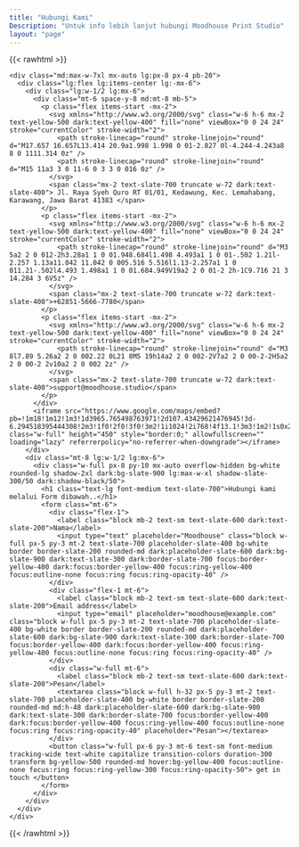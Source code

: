 ```yaml
---
title: "Hubungi Kami"
Description: "Untuk info lebih lanjut hubungi Moodhouse Print Studio"
layout: "page"
---
```


{{< rawhtml >}}

    <div class="md:max-w-7xl mx-auto lg:px-8 px-4 pb-20">
      <div class="lg:flex lg:items-center lg:-mx-6">
        <div class="lg:w-1/2 lg:mx-6">
          <div class="mt-6 space-y-8 md:mt-8 mb-5">
            <p class="flex items-start -mx-2">
              <svg xmlns="http://www.w3.org/2000/svg" class="w-6 h-6 mx-2 text-yellow-500 dark:text-yellow-400" fill="none" viewBox="0 0 24 24" stroke="currentColor" stroke-width="2">
                <path stroke-linecap="round" stroke-linejoin="round" d="M17.657 16.657L13.414 20.9a1.998 1.998 0 01-2.827 0l-4.244-4.243a8 8 0 1111.314 0z" />
                <path stroke-linecap="round" stroke-linejoin="round" d="M15 11a3 3 0 11-6 0 3 3 0 016 0z" />
              </svg>
              <span class="mx-2 text-slate-700 truncate w-72 dark:text-slate-400"> Jl. Raya Syeh Quro RT 01/01, Kedawung, Kec. Lemahabang, Karawang, Jawa Barat 41383 </span>
            </p>
            <p class="flex items-start -mx-2">
              <svg xmlns="http://www.w3.org/2000/svg" class="w-6 h-6 mx-2 text-yellow-500 dark:text-yellow-400" fill="none" viewBox="0 0 24 24" stroke="currentColor" stroke-width="2">
                <path stroke-linecap="round" stroke-linejoin="round" d="M3 5a2 2 0 012-2h3.28a1 1 0 01.948.684l1.498 4.493a1 1 0 01-.502 1.21l-2.257 1.13a11.042 11.042 0 005.516 5.516l1.13-2.257a1 1 0 011.21-.502l4.493 1.498a1 1 0 01.684.949V19a2 2 0 01-2 2h-1C9.716 21 3 14.284 3 6V5z" />
              </svg>
              <span class="mx-2 text-slate-700 truncate w-72 dark:text-slate-400">+62851-5666-7780</span>
            </p>
            <p class="flex items-start -mx-2">
              <svg xmlns="http://www.w3.org/2000/svg" class="w-6 h-6 mx-2 text-yellow-500 dark:text-yellow-400" fill="none" viewBox="0 0 24 24" stroke="currentColor" stroke-width="2">
                <path stroke-linecap="round" stroke-linejoin="round" d="M3 8l7.89 5.26a2 2 0 002.22 0L21 8M5 19h14a2 2 0 002-2V7a2 2 0 00-2-2H5a2 2 0 00-2 2v10a2 2 0 002 2z" />
              </svg>
              <span class="mx-2 text-slate-700 truncate w-72 dark:text-slate-400">support@moodhouse.studio</span>
            </p>
          </div>
          <iframe src="https://www.google.com/maps/embed?pb=!1m18!1m12!1m3!1d3965.765498763971!2d107.43429621476945!3d-6.294518395444308!2m3!1f0!2f0!3f0!3m2!1i1024!2i768!4f13.1!3m3!1m2!1s0x2e697916f0cc0b59%3A0xf26905e340b79dd2!2sMoodhouse%20Studio!5e0!3m2!1sen!2sid!4v1665171622231!5m2!1sen!2sid" class="w-full" height="450" style="border:0;" allowfullscreen="" loading="lazy" referrerpolicy="no-referrer-when-downgrade"></iframe>
        </div>
        <div class="mt-8 lg:w-1/2 lg:mx-6">
          <div class="w-full px-8 py-10 mx-auto overflow-hidden bg-white rounded-lg shadow-2xl dark:bg-slate-900 lg:max-w-xl shadow-slate-300/50 dark:shadow-black/50">
            <h1 class="text-lg font-medium text-slate-700">Hubungi kami melalui Form dibawah..</h1>
            <form class="mt-6">
              <div class="flex-1">
                <label class="block mb-2 text-sm text-slate-600 dark:text-slate-200">Nama</label>
                <input type="text" placeholder="Moodhouse" class="block w-full px-5 py-3 mt-2 text-slate-700 placeholder-slate-400 bg-white border border-slate-200 rounded-md dark:placeholder-slate-600 dark:bg-slate-900 dark:text-slate-300 dark:border-slate-700 focus:border-yellow-400 dark:focus:border-yellow-400 focus:ring-yellow-400 focus:outline-none focus:ring focus:ring-opacity-40" />
              </div>
              <div class="flex-1 mt-6">
                <label class="block mb-2 text-sm text-slate-600 dark:text-slate-200">Email address</label>
                <input type="email" placeholder="moodhouse@example.com" class="block w-full px-5 py-3 mt-2 text-slate-700 placeholder-slate-400 bg-white border border-slate-200 rounded-md dark:placeholder-slate-600 dark:bg-slate-900 dark:text-slate-300 dark:border-slate-700 focus:border-yellow-400 dark:focus:border-yellow-400 focus:ring-yellow-400 focus:outline-none focus:ring focus:ring-opacity-40" />
              </div>
              <div class="w-full mt-6">
                <label class="block mb-2 text-sm text-slate-600 dark:text-slate-200">Pesan</label>
                <textarea class="block w-full h-32 px-5 py-3 mt-2 text-slate-700 placeholder-slate-400 bg-white border border-slate-200 rounded-md md:h-48 dark:placeholder-slate-600 dark:bg-slate-900 dark:text-slate-300 dark:border-slate-700 focus:border-yellow-400 dark:focus:border-yellow-400 focus:ring-yellow-400 focus:outline-none focus:ring focus:ring-opacity-40" placeholder="Pesan"></textarea>
              </div>
              <button class="w-full px-6 py-3 mt-6 text-sm font-medium tracking-wide text-white capitalize transition-colors duration-300 transform bg-yellow-500 rounded-md hover:bg-yellow-400 focus:outline-none focus:ring focus:ring-yellow-300 focus:ring-opacity-50"> get in touch </button>
            </form>
          </div>
        </div>
      </div>
    </div>
{{< /rawhtml >}}